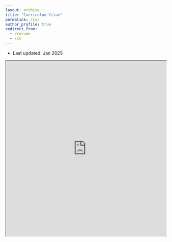 ```yaml
---
layout: archive
title: "Curriculum Vitae"
permalink: /cv/
author_profile: true
redirect_from:
  - /resume
  - /cv
---
```


 -  Last updated: Jan 2025 

<center>
<iframe src="https://drive.google.com/file/d/1Bw3dxMPjhCA5mXCaq9SbnlZNwR4IJJ2m/preview" width="100%" height="550" allow="autoplay" scrolling = "yes" ></iframe>
</center>

